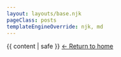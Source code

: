 ```yaml
---
layout: layouts/base.njk
pageClass: posts
templateEngineOverride: njk, md
---
```

<article>
  {{ content | safe }}
  <!-- <div class="footnote">
    <img src="/images/profile-image-min.png" />
    <p>
      Thanks for reading.
      <br>
      This content was written by Finley Chen.
    </p>
  </div> -->
<a href="/" class="button">&larr; Return to home</a>
</article>
